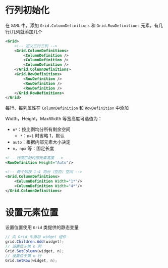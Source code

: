 # 行列初始化

在 `XAML` 中，添加 `Grid.ColumnDefinitions` 和 `Grid.RowDefinitions` 元素，有几行/几列就添加几个

```XML
<Grid>
    <!-- 定义三行三列 -->
    <Grid.ColumnDefinitions>
        <ColumnDefinition />
        <ColumnDefinition />
        <ColumnDefinition />
    </Grid.ColumnDefinitions>
    <Grid.RowDefinitions>
        <RowDefinition />
        <RowDefinition />
        <RowDefinition />
    </Grid.RowDefinitions>
</Grid>
```

每行、每列属性在 `ColumnDefinition` 和 `RowDefinition` 中添加

Width，Height，MaxWidth 等宽高度可选值为：
- `n*`：按比例均分所有剩余空间
	- `*`：`n=1` 时省略 1，默认
- `auto`：根据内部元素大小决定
- `n`，`npx` 等：固定长度

```xml
<!-- 行高匹配内部元素高度 -->
<RowDefinition Height="Auto"/>

<!-- 两个列按 1:4 均分（空白）空间 -->
<Grid.ColumnDefinitions>
    <ColumnDefinition Width="1*"/>
    <ColumnDefinition Width="4*"/>
</Grid.ColumnDefinitions>
```
# 设置元素位置

设置位置使用 `Grid` 类提供的静态变量

```c#
// 向 Grid 中添加 widget 组件
grid.Children.Add(widget);
// 设置位于第 n 列
Grid.SetColumn(widget, n);
// 设置位于第 n 行
Grid.SetRow(widget, n);
```